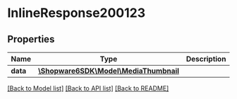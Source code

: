 # InlineResponse200123

## Properties
Name | Type | Description | Notes
------------ | ------------- | ------------- | -------------
**data** | [**\Shopware6SDK\Model\MediaThumbnail**](MediaThumbnail.md) |  | [optional] 

[[Back to Model list]](../../README.md#documentation-for-models) [[Back to API list]](../../README.md#documentation-for-api-endpoints) [[Back to README]](../../README.md)

